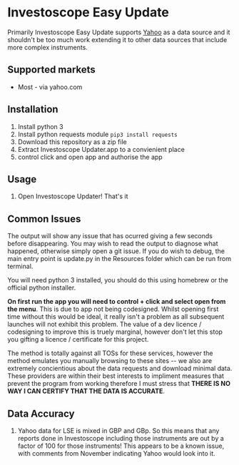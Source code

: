 # Investoscope Easy Update

Primarily Investoscope Easy Update supports [Yahoo](http://www.yahoo.com/) as a data source and
it shouldn't be too much work extending it to other data sources that include more complex instruments.

## Supported markets

* Most - via yahoo.com

## Installation

1) Install python 3
2) Install python requests module `pip3 install requests`
3) Download this repository as a zip file
4) Extract Investoscope Updater.app to a convienient place
5) control click and open app and authorise the app

## Usage

1) Open Investoscope Updater! That's it

## Common Issues

The output will show any issue that has ocurred giving a few seconds before
disappearing. You may wish to read the output to diagnose what happened, otherwise
simply open a git issue. If you do wish to debug, the main entry point is update.py
in the Resources folder which can be run from terminal.

You will need python 3 installed, you should do this using homebrew or
the official python installer. 

**On first run the app you will need to control + click and select open from the menu**.
This is due to app not being codesigned. Whilst opening first time without this would
be ideal, it really isn't a problem as all subsequent launches will not exhibit this
problem. The value of a dev licence / codesigning to improve this is truely marginal,
however don't let this stop you gifting a licence / certificate for this project.

The method is totally against all TOSs for these services, however the method
emulates you manually browsing to these sites -- we also are extremely concientious
about the data requests and download minimal data. These providers are within their
best interests to impliment measures that prevent the program from working
therefore I must stress that **THERE IS NO WAY I CAN CERTIFY THAT THE DATA IS ACCURATE**.

## Data Accuracy

1) Yahoo data for LSE is mixed in GBP and GBp. So this means that any reports done in Investoscope including those instruments are out by a factor of 100 for those instruments! This appears to be a known issue, with comments from November indicating Yahoo would look into it.

